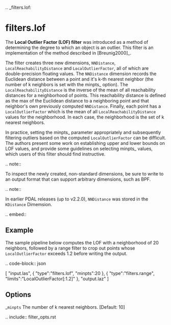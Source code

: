.. _filters.lof:

filters.lof
===============================================================================

The **Local Outlier Factor (LOF) filter** was introduced as a method
of determining the degree to which an object is an outlier. This filter
is an implementation of the method
described in [Breunig2000]_.

The filter creates three new dimensions, ``NNDistance``,
``LocalReachabilityDistance`` and ``LocalOutlierFactor``, all of which are
double-precision floating values. The ``NNDistance`` dimension records the
Euclidean distance between a point and it's k-th nearest neighbor (the number
of k neighbors is set with the minpts_ option). The
``LocalReachabilityDistance`` is the inverse of the mean
of all reachability distances for a neighborhood of points. This reachability
distance is defined as the max of the Euclidean distance to a neighboring point
and that neighbor's own previously computed ``NNDistance``. Finally, each point
has a ``LocalOutlierFactor`` which is the mean of all
``LocalReachabilityDistance`` values for the neighborhood. In each case, the
neighborhood is the set of k nearest neighbors.

In practice, setting the minpts_ parameter appropriately and subsequently
filtering outliers based on the computed ``LocalOutlierFactor`` can be
difficult. The authors present some work on establishing upper and lower bounds
on LOF values, and provide some guidelines on selecting minpts_ values, which
users of this filter should find instructive.

.. note::

  To inspect the newly created, non-standard dimensions, be sure to write to an
  output format that can support arbitrary dimensions, such as BPF.

.. note::

  In earlier PDAL releases (up to v2.2.0), ``NNDistance`` was stored in the
  ``KDistance`` Dimemsion.

.. embed::

Example
-------

The sample pipeline below computes the LOF with a neighborhood of 20 neighbors,
followed by a range filter to crop out points whose ``LocalOutlierFactor``
exceeds 1.2 before writing the output.

.. code-block:: json

  [
      "input.las",
      {
          "type":"filters.lof",
          "minpts":20
      },
      {
          "type":"filters.range",
          "limits":"LocalOutlierFactor[:1.2]"
      },
      "output.laz"
  ]

Options
-------------------------------------------------------------------------------

_`minpts`
  The number of k nearest neighbors. [Default: 10]

.. include:: filter_opts.rst

